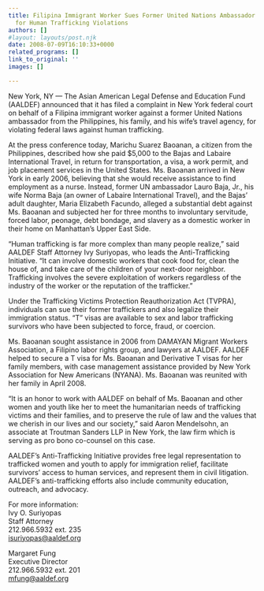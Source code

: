 ```yaml
---
title: Filipina Immigrant Worker Sues Former United Nations Ambassador from the Philippines
  for Human Trafficking Violations
authors: []
#layout: layouts/post.njk
date: 2008-07-09T16:10:33+0000
related_programs: []
link_to_original: ''
images: []

---
```

New York, NY — The Asian American Legal Defense and Education Fund (AALDEF) announced that it has filed a complaint in New York federal court on behalf of a Filipina immigrant worker against a former United Nations ambassador from the Philippines, his family, and his wife’s travel agency, for violating federal laws against human trafficking.

At the press conference today, Marichu Suarez Baoanan, a citizen from the Philippines, described how she paid $5,000 to the Bajas and Labaire International Travel, in return for transportation, a visa, a work permit, and job placement services in the United States. Ms. Baoanan arrived in New York in early 2006, believing that she would receive assistance to find employment as a nurse. Instead, former UN ambassador Lauro Baja, Jr., his wife Norma Baja (an owner of Labaire International Travel), and the Bajas’ adult daughter, Maria Elizabeth Facundo, alleged a substantial debt against Ms. Baoanan and subjected her for three months to involuntary servitude, forced labor, peonage, debt bondage, and slavery as a domestic worker in their home on Manhattan’s Upper East Side.

“Human trafficking is far more complex than many people realize,” said AALDEF Staff Attorney Ivy Suriyopas, who leads the Anti-Trafficking Initiative. “It can involve domestic workers that cook food for, clean the house of, and take care of the children of your next-door neighbor. Trafficking involves the severe exploitation of workers regardless of the industry of the worker or the reputation of the trafficker.”

Under the Trafficking Victims Protection Reauthorization Act (TVPRA), individuals can sue their former traffickers and also legalize their immigration status. “T” visas are available to sex and labor trafficking survivors who have been subjected to force, fraud, or coercion.

Ms. Baoanan sought assistance in 2006 from DAMAYAN Migrant Workers Association, a Filipino labor rights group, and lawyers at AALDEF. AALDEF helped to secure a T visa for Ms. Baoanan and Derivative T visas for her family members, with case management assistance provided by New York Association for New Americans (NYANA). Ms. Baoanan was reunited with her family in April 2008.

“It is an honor to work with AALDEF on behalf of Ms. Baoanan and other women and youth like her to meet the humanitarian needs of trafficking victims and their families, and to preserve the rule of law and the values that we cherish in our lives and our society,” said Aaron Mendelsohn, an associate at Troutman Sanders LLP in New York, the law firm which is serving as pro bono co-counsel on this case.

AALDEF’s Anti-Trafficking Initiative provides free legal representation to trafficked women and youth to apply for immigration relief, facilitate survivors’ access to human services, and represent them in civil litigation. AALDEF’s anti-trafficking efforts also include community education, outreach, and advocacy.

For more information:  
Ivy O. Suriyopas  
Staff Attorney  
212\.966.5932 ext. 235  
[isuriyopas@aaldef.org](mailto:isuriyopas@aaldef.org)

Margaret Fung  
Executive Director  
212\.966.5932 ext. 201  
[mfung@aaldef.org](mailto:mfung@aaldef.org)